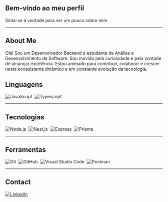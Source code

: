 ## Bem-vindo ao meu perfil

Sinta-se à vontade para ver um pouco sobre mim

---

## About Me

Olá! Sou um Desenvolvedor Backend e estudante de Análise e Desenvolvimento de Software.
Sou movido pela curiosidade e pela vontade de alcançar excelência. Estou animado para contribuir, colaborar e crescer neste ecossistema dinâmico e em constante evolução da tecnologia.

## Linguagens

![JavaScript](https://img.shields.io/badge/-JavaScript-303030?style=for-the-badge&logo=javascript)&nbsp;
![Typescript](https://img.shields.io/badge/-Typescript-303030?style=for-the-badge&logo=Typescript)&nbsp;

---

## Tecnologias

![Node.js](https://img.shields.io/badge/-Node.js-303030?style=for-the-badge&logo=node.js)&nbsp;
![Nest.js](https://img.shields.io/badge/nestjs-303030?style=for-the-badge&logo=nestjs&logoColor=white)&nbsp;
![Express](https://img.shields.io/badge/-Express.js-303030?style=for-the-badge&logo=express)&nbsp;
![Prisma](https://img.shields.io/badge/Prisma-303030?style=for-the-badge&logo=Prisma&logoColor=white)&nbsp;


---

## Ferramentas

![Git](https://img.shields.io/badge/-Git-303030?style=for-the-badge&logo=git)&nbsp;
![GitHub](https://img.shields.io/badge/-GitHub-303030?style=for-the-badge&logo=github)&nbsp;
![Visual Studio Code](https://img.shields.io/badge/-Visual%20Studio%20Code-303030?style=for-the-badge&logo=visual-studio-code&logoColor=007ACC)&nbsp;
![Postman](https://img.shields.io/badge/-Postman-303030?style=for-the-badge&logo=postman)&nbsp;



---

## Contact

[![LinkedIn](https://img.shields.io/badge/LinkedIn-303030?style=for-the-badge&logo=linkedin)](https://www.linkedin.com/in/matheus-melo-22409625b/)
